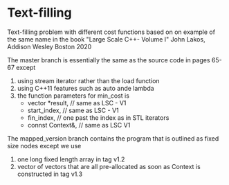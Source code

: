 # Text-filling
Text-filling problem with different cost functions 
based on on example of the same name in the book
"Large Scale C++- Volume I" John Lakos, Addison Wesley
Boston 2020

The master branch is essentially the same as the source code in pages 65-67
except 
1. using stream iterator rather than the load function
2. using C++11 features such as auto ande lambda
3. the function parameters  for min_cost is 
    * vector<int> *result, // same as LSC - V1
    * start_index, // same as LSC - V1
    * fin_index, // one past the index as in STL iterators
    * connst Context&, // same as LSC V1

The mapped_version branch contains the program that is outlined as fixed size nodes except we use
1. one long fixed length array in tag v1.2
2. vector of vectors that are all pre-allocated as soon as Context is constructed in tag v1.3

